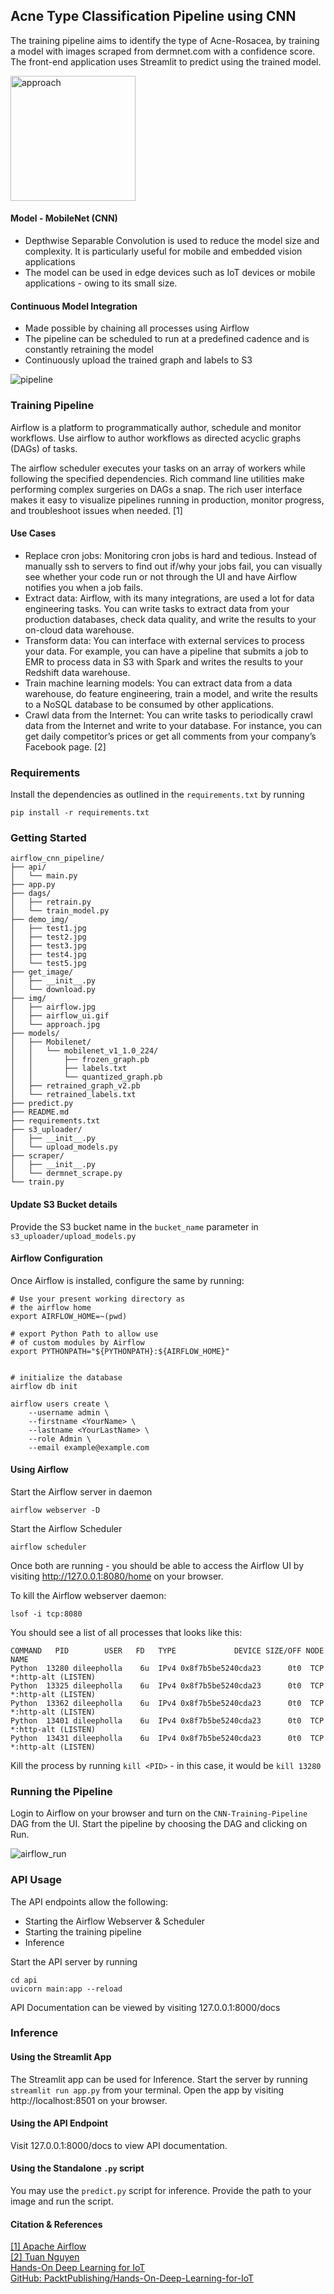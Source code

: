 ## Acne Type Classification Pipeline using CNN 

The training pipeline aims to identify the type of Acne-Rosacea, by training a model with images scraped from dermnet.com with a confidence score.
The front-end application uses Streamlit to predict using the trained model.

<img src="/airflow_cnn_pipeline/img/approach.jpg" alt="approach" width="200"/>


#### Model - MobileNet (CNN) 
- Depthwise Separable Convolution is used to reduce the model size and complexity. It is particularly useful for mobile and embedded vision applications
- The model can be used in edge devices such as IoT devices or mobile applications - owing to its small size.

#### Continuous Model Integration

- Made possible by chaining all processes using Airflow
- The pipeline can be scheduled to run at a predefined cadence and is constantly retraining the model
- Continuously upload the trained graph and labels to S3

![pipeline](/airflow_cnn_pipeline/img/airflow.jpg)

### Training Pipeline

Airflow is a platform to programmatically author, schedule and monitor workflows.
Use airflow to author workflows as directed acyclic graphs (DAGs) of tasks. 

The airflow scheduler executes your tasks on an array of workers while following the specified dependencies. Rich command line utilities make performing complex surgeries on DAGs a snap. The rich user interface makes it easy to visualize pipelines running in production, monitor progress, and troubleshoot issues when needed. [1]

#### Use Cases

- Replace cron jobs: Monitoring cron jobs is hard and tedious. Instead of manually ssh to servers to find out if/why your jobs fail, you can visually see whether your code run or not through the UI and have Airflow notifies you when a job fails.
- Extract data: Airflow, with its many integrations, are used a lot for data engineering tasks. You can write tasks to extract data from your production databases, check data quality, and write the results to your on-cloud data warehouse.
- Transform data: You can interface with external services to process your data. For example, you can have a pipeline that submits a job to EMR to process data in S3 with Spark and writes the results to your Redshift data warehouse.
- Train machine learning models: You can extract data from a data warehouse, do feature engineering, train a model, and write the results to a NoSQL database to be consumed by other applications.
- Crawl data from the Internet: You can write tasks to periodically crawl data from the Internet and write to your database. For instance, you can get daily competitor’s prices or get all comments from your company’s Facebook page. [2]

### Requirements

Install the dependencies as outlined in the `requirements.txt` by running
```
pip install -r requirements.txt
```

### Getting Started 

```
airflow_cnn_pipeline/
├── api/
│   └── main.py
├── app.py
├── dags/
│   ├── retrain.py
│   └── train_model.py
├── demo_img/
│   ├── test1.jpg
│   ├── test2.jpg
│   ├── test3.jpg
│   ├── test4.jpg
│   └── test5.jpg
├── get_image/
│   ├── __init__.py
│   └── download.py
├── img/
│   ├── airflow.jpg
│   ├── airflow_ui.gif
│   └── approach.jpg
├── models/
│   ├── Mobilenet/
│   │   └── mobilenet_v1_1.0_224/
│   │       ├── frozen_graph.pb
│   │       ├── labels.txt
│   │       └── quantized_graph.pb
│   ├── retrained_graph_v2.pb
│   └── retrained_labels.txt
├── predict.py
├── README.md
├── requirements.txt
├── s3_uploader/
│   ├── __init__.py
│   └── upload_models.py
├── scraper/
│   ├── __init__.py
│   └── dermnet_scrape.py
└── train.py
```


#### Update S3 Bucket details

Provide the S3 bucket name in the `bucket_name` parameter in `s3_uploader/upload_models.py`

#### Airflow Configuration

Once Airflow is installed, configure the same by running:

```
# Use your present working directory as
# the airflow home
export AIRFLOW_HOME=~(pwd)

# export Python Path to allow use
# of custom modules by Airflow
export PYTHONPATH="${PYTHONPATH}:${AIRFLOW_HOME}"


# initialize the database
airflow db init

airflow users create \
    --username admin \
    --firstname <YourName> \
    --lastname <YourLastName> \
    --role Admin \
    --email example@example.com
```

#### Using Airflow

Start the Airflow server in daemon
```
airflow webserver -D
```
Start the Airflow Scheduler
```
airflow scheduler
```

Once both are running - you should be able to access the Airflow UI by visiting http://127.0.0.1:8080/home on your browser.

To kill the Airflow webserver daemon:
```
lsof -i tcp:8080  
```
You should see a list of all processes that looks like this:
```
COMMAND   PID        USER   FD   TYPE             DEVICE SIZE/OFF NODE NAME
Python  13280 dileepholla    6u  IPv4 0x8f7b5be5240cda23      0t0  TCP *:http-alt (LISTEN)
Python  13325 dileepholla    6u  IPv4 0x8f7b5be5240cda23      0t0  TCP *:http-alt (LISTEN)
Python  13362 dileepholla    6u  IPv4 0x8f7b5be5240cda23      0t0  TCP *:http-alt (LISTEN)
Python  13401 dileepholla    6u  IPv4 0x8f7b5be5240cda23      0t0  TCP *:http-alt (LISTEN)
Python  13431 dileepholla    6u  IPv4 0x8f7b5be5240cda23      0t0  TCP *:http-alt (LISTEN)
```

Kill the process by running `kill <PID>` - in this case, it would be `kill 13280`

### Running the Pipeline

Login to Airflow on your browser and turn on the `CNN-Training-Pipeline` DAG from the UI. Start the pipeline by choosing the DAG and clicking on Run.

![airflow_run](/airflow_cnn_pipeline/img/airflow_ui.gif)


### API Usage

The API endpoints allow the following:
- Starting the Airflow Webserver & Scheduler
- Starting the training pipeline
- Inference

Start the API server by running
```
cd api
uvicorn main:app --reload
```

API Documentation can be viewed by visiting 127.0.0.1:8000/docs

### Inference

#### Using the Streamlit App

The Streamlit app can be used for Inference. Start the server by running `streamlit run app.py` from your terminal. Open the app by visiting http://localhost:8501 on your browser.

#### Using the API Endpoint

Visit 127.0.0.1:8000/docs to view API documentation.

#### Using the Standalone `.py` script

You may use the `predict.py` script for inference. Provide the path to your image and run the script.

#### Citation & References

[[1] Apache Airflow](https://airflow.apache.org/) <br>
[[2] Tuan Nguyen](https://towardsdatascience.com/getting-started-with-airflow-locally-and-remotely-d068df7fcb4) <br>
[Hands-On Deep Learning for IoT](https://www.packtpub.com/product/hands-on-deep-learning-for-iot/9781789616132) <br>
[GitHub: PacktPublishing/Hands-On-Deep-Learning-for-IoT](https://github.com/PacktPublishing/Hands-On-Deep-Learning-for-IoT) <br>